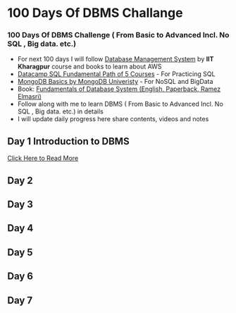 # 100 Days Of DBMS Challange
### 100 Days Of DBMS Challenge ( From Basic to Advanced Incl. No SQL , Big data. etc.)

- For next 100 days I will follow [Database Management System](https://nptel.ac.in/courses/106/105/106105175/) by <strong>IIT Kharagpur</strong> course and books to learn about AWS
- [Datacamp SQL Fundamental Path of 5 Courses](https://www.datacamp.com/tracks/sql-fundamentals) - For Practicing SQL
- [MongoDB Basics by MongoDB Univeristy](https://university.mongodb.com/courses/M001/about) - For NoSQL and BigData
- Book: [Fundamentals of Database System  (English, Paperback, Ramez Elmasri)](https://www.flipkart.com/fundamentals-database-system/p/itm82407fe9896b4?iid=9b8fba0e-9fa1-48b1-9f33-070417cc3a0c.9789332582705.PRODUCTSUMMARY&ppt=hp&lid=LSTBOK9789332582705LRGMCN&pid=9789332582705&affid=adhikarip3&ssid=fwyll4two5va0r9c1623610691088&ppn=homepage)
- Follow along with me to learn DBMS ( From Basic to Advanced Incl. No SQL , Big data. etc.) in details
- I will update daily progress here share contents, videos and notes


## Day 1 Introduction to DBMS
[Click Here to Read More](/day-1-100DaysOfDBMS.md)

## Day 2 

## Day 3 

## Day 4 

## Day 5 

## Day 6 

## Day 7 

